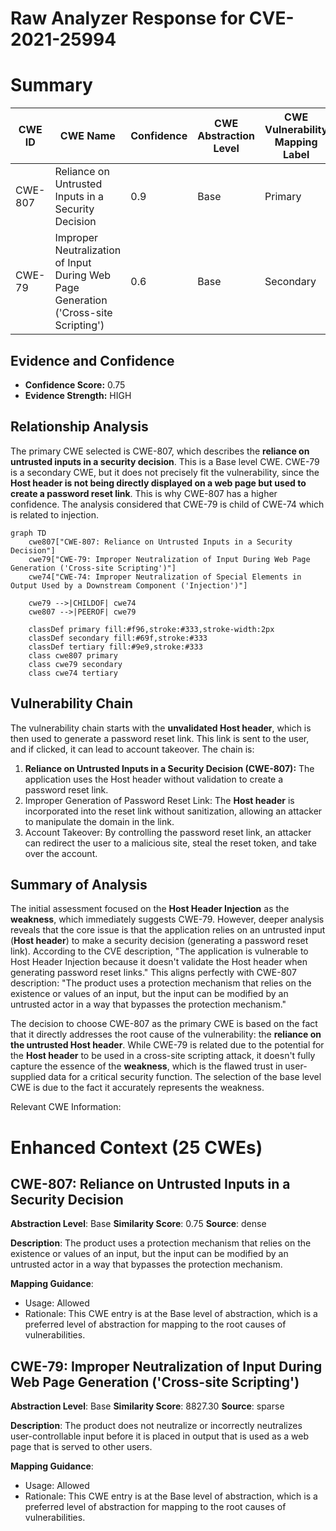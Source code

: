 # Raw Analyzer Response for CVE-2021-25994

# Summary
| CWE ID | CWE Name | Confidence | CWE Abstraction Level | CWE Vulnerability Mapping Label | CWE-Vulnerability Mapping Notes |
|---|---|---|---|---|---|
| CWE-807 | Reliance on Untrusted Inputs in a Security Decision | 0.9 | Base | Primary | Allowed |
| CWE-79 | Improper Neutralization of Input During Web Page Generation ('Cross-site Scripting') | 0.6 | Base | Secondary | Allowed |

## Evidence and Confidence

*   **Confidence Score:** 0.75
*   **Evidence Strength:** HIGH

## Relationship Analysis
The primary CWE selected is CWE-807, which describes the **reliance on untrusted inputs in a security decision**. This is a Base level CWE. CWE-79 is a secondary CWE, but it does not precisely fit the vulnerability, since the **Host header is not being directly displayed on a web page but used to create a password reset link**. This is why CWE-807 has a higher confidence. The analysis considered that CWE-79 is child of CWE-74 which is related to injection.

```mermaid
graph TD
    cwe807["CWE-807: Reliance on Untrusted Inputs in a Security Decision"]
    cwe79["CWE-79: Improper Neutralization of Input During Web Page Generation ('Cross-site Scripting')"]
    cwe74["CWE-74: Improper Neutralization of Special Elements in Output Used by a Downstream Component ('Injection')"]

    cwe79 -->|CHILDOF| cwe74
    cwe807 -->|PEEROF| cwe79

    classDef primary fill:#f96,stroke:#333,stroke-width:2px
    classDef secondary fill:#69f,stroke:#333
    classDef tertiary fill:#9e9,stroke:#333
    class cwe807 primary
    class cwe79 secondary
    class cwe74 tertiary
```

## Vulnerability Chain
The vulnerability chain starts with the **unvalidated Host header**, which is then used to generate a password reset link. This link is sent to the user, and if clicked, it can lead to account takeover. The chain is:
1.  **Reliance on Untrusted Inputs in a Security Decision (CWE-807):** The application uses the Host header without validation to create a password reset link.
2.  Improper Generation of Password Reset Link: The **Host header** is incorporated into the reset link without sanitization, allowing an attacker to manipulate the domain in the link.
3.  Account Takeover: By controlling the password reset link, an attacker can redirect the user to a malicious site, steal the reset token, and take over the account.

## Summary of Analysis
The initial assessment focused on the **Host Header Injection** as the **weakness**, which immediately suggests CWE-79. However, deeper analysis reveals that the core issue is that the application relies on an untrusted input (**Host header**) to make a security decision (generating a password reset link). According to the CVE description, "The application is vulnerable to Host Header Injection because it doesn't validate the Host header when generating password reset links." This aligns perfectly with CWE-807 description: "The product uses a protection mechanism that relies on the existence or values of an input, but the input can be modified by an untrusted actor in a way that bypasses the protection mechanism."

The decision to choose CWE-807 as the primary CWE is based on the fact that it directly addresses the root cause of the vulnerability: the **reliance on the untrusted Host header**. While CWE-79 is related due to the potential for the **Host header** to be used in a cross-site scripting attack, it doesn't fully capture the essence of the **weakness**, which is the flawed trust in user-supplied data for a critical security function. The selection of the base level CWE is due to the fact it accurately represents the weakness.

Relevant CWE Information:

# Enhanced Context (25 CWEs)

## CWE-807: Reliance on Untrusted Inputs in a Security Decision
**Abstraction Level**: Base
**Similarity Score**: 0.75
**Source**: dense

**Description**:
The product uses a protection mechanism that relies on the existence or values of an input, but the input can be modified by an untrusted actor in a way that bypasses the protection mechanism.

**Mapping Guidance**:
- Usage: Allowed
- Rationale: This CWE entry is at the Base level of abstraction, which is a preferred level of abstraction for mapping to the root causes of vulnerabilities.

## CWE-79: Improper Neutralization of Input During Web Page Generation ('Cross-site Scripting')
**Abstraction Level**: Base
**Similarity Score**: 8827.30
**Source**: sparse

**Description**:
The product does not neutralize or incorrectly neutralizes user-controllable input before it is placed in output that is used as a web page that is served to other users.

**Mapping Guidance**:
- Usage: Allowed
- Rationale: This CWE entry is at the Base level of abstraction, which is a preferred level of abstraction for mapping to the root causes of vulnerabilities.